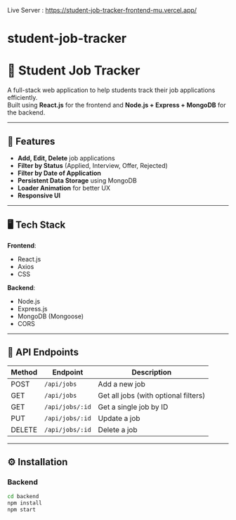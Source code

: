 Live Server : https://student-job-tracker-frontend-mu.vercel.app/﻿

# student-job-tracker

# 🎯 Student Job Tracker

A full-stack web application to help students track their job applications efficiently.  
Built using **React.js** for the frontend and **Node.js + Express + MongoDB** for the backend.

---

## 🚀 Features

- **Add, Edit, Delete** job applications
- **Filter by Status** (Applied, Interview, Offer, Rejected)
- **Filter by Date of Application**
- **Persistent Data Storage** using MongoDB
- **Loader Animation** for better UX
- **Responsive UI**

---

## 🖥️ Tech Stack

**Frontend**:
- React.js
- Axios
- CSS

**Backend**:
- Node.js
- Express.js
- MongoDB (Mongoose)
- CORS

---

## 📌 API Endpoints

| Method | Endpoint              | Description                     |
|--------|-----------------------|---------------------------------|
| POST   | `/api/jobs`            | Add a new job                  |
| GET    | `/api/jobs`            | Get all jobs (with optional filters) |
| GET    | `/api/jobs/:id`        | Get a single job by ID         |
| PUT    | `/api/jobs/:id`        | Update a job                   |
| DELETE | `/api/jobs/:id`        | Delete a job                   |

---

## ⚙️ Installation

### Backend
```bash
cd backend
npm install
npm start
